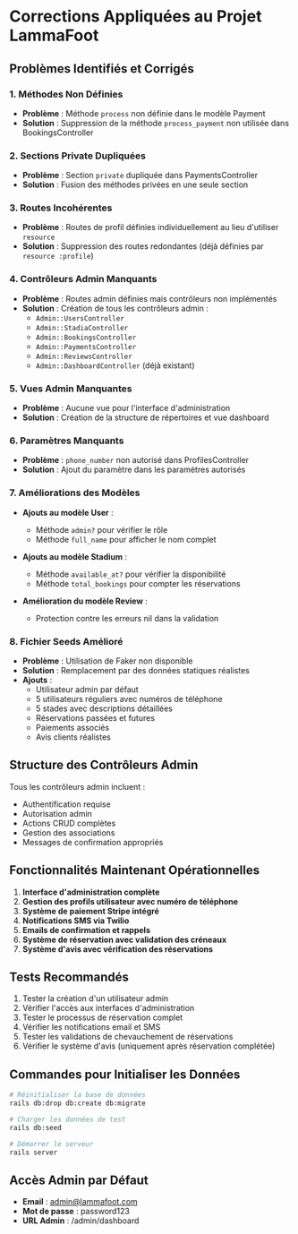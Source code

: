 # Corrections Appliquées au Projet LammaFoot

## Problèmes Identifiés et Corrigés

### 1. Méthodes Non Définies
- **Problème** : Méthode `process` non définie dans le modèle Payment
- **Solution** : Suppression de la méthode `process_payment` non utilisée dans BookingsController

### 2. Sections Private Dupliquées
- **Problème** : Section `private` dupliquée dans PaymentsController
- **Solution** : Fusion des méthodes privées en une seule section

### 3. Routes Incohérentes
- **Problème** : Routes de profil définies individuellement au lieu d'utiliser `resource`
- **Solution** : Suppression des routes redondantes (déjà définies par `resource :profile`)

### 4. Contrôleurs Admin Manquants
- **Problème** : Routes admin définies mais contrôleurs non implémentés
- **Solution** : Création de tous les contrôleurs admin :
  - `Admin::UsersController`
  - `Admin::StadiaController`
  - `Admin::BookingsController`
  - `Admin::PaymentsController`
  - `Admin::ReviewsController`
  - `Admin::DashboardController` (déjà existant)

### 5. Vues Admin Manquantes
- **Problème** : Aucune vue pour l'interface d'administration
- **Solution** : Création de la structure de répertoires et vue dashboard

### 6. Paramètres Manquants
- **Problème** : `phone_number` non autorisé dans ProfilesController
- **Solution** : Ajout du paramètre dans les paramètres autorisés

### 7. Améliorations des Modèles
- **Ajouts au modèle User** :
  - Méthode `admin?` pour vérifier le rôle
  - Méthode `full_name` pour afficher le nom complet
  
- **Ajouts au modèle Stadium** :
  - Méthode `available_at?` pour vérifier la disponibilité
  - Méthode `total_bookings` pour compter les réservations
  
- **Amélioration du modèle Review** :
  - Protection contre les erreurs nil dans la validation

### 8. Fichier Seeds Amélioré
- **Problème** : Utilisation de Faker non disponible
- **Solution** : Remplacement par des données statiques réalistes
- **Ajouts** :
  - Utilisateur admin par défaut
  - 5 utilisateurs réguliers avec numéros de téléphone
  - 5 stades avec descriptions détaillées
  - Réservations passées et futures
  - Paiements associés
  - Avis clients réalistes

## Structure des Contrôleurs Admin

Tous les contrôleurs admin incluent :
- Authentification requise
- Autorisation admin
- Actions CRUD complètes
- Gestion des associations
- Messages de confirmation appropriés

## Fonctionnalités Maintenant Opérationnelles

1. **Interface d'administration complète**
2. **Gestion des profils utilisateur avec numéro de téléphone**
3. **Système de paiement Stripe intégré**
4. **Notifications SMS via Twilio**
5. **Emails de confirmation et rappels**
6. **Système de réservation avec validation des créneaux**
7. **Système d'avis avec vérification des réservations**

## Tests Recommandés

1. Tester la création d'un utilisateur admin
2. Vérifier l'accès aux interfaces d'administration
3. Tester le processus de réservation complet
4. Vérifier les notifications email et SMS
5. Tester les validations de chevauchement de réservations
6. Vérifier le système d'avis (uniquement après réservation complétée)

## Commandes pour Initialiser les Données

```bash
# Réinitialiser la base de données
rails db:drop db:create db:migrate

# Charger les données de test
rails db:seed

# Démarrer le serveur
rails server
```

## Accès Admin par Défaut

- **Email** : admin@lammafoot.com
- **Mot de passe** : password123
- **URL Admin** : /admin/dashboard